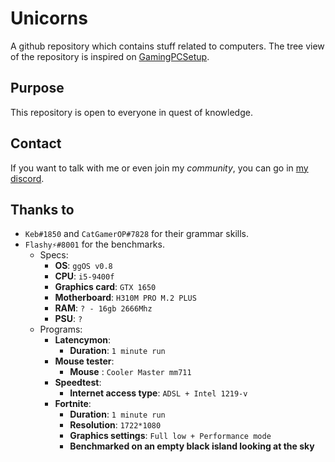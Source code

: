 # Unicorns
A github repository which contains stuff related to computers.
The tree view of the repository is inspired on [GamingPCSetup](https://github.com/djdallmann/GamingPCSetup).

## Purpose
This repository is open to everyone in quest of knowledge.

## Contact
If you want to talk with me or even join my *community*, you can go in [my discord](https://discord.io/unixcorns).

## Thanks to
- `Keb#1850` and `CatGamerOP#7828` for their grammar skills.
- `Flashy⚡#8001` for the benchmarks.
  - Specs:
    - **OS**: `ggOS v0.8`
    - **CPU**: `i5-9400f`
    - **Graphics card**: `GTX 1650`
    - **Motherboard**: `H310M PRO M.2 PLUS`
    - **RAM**: `? - 16gb 2666Mhz`
    - **PSU**: `?`
  - Programs:
    - **Latencymon**:
      - **Duration**: `1 minute run`
    - **Mouse tester**:
      - **Mouse** : `Cooler Master mm711`
    - **Speedtest**:
      - **Internet access type**: `ADSL + Intel 1219-v`
    - **Fortnite**:
      - **Duration**: `1 minute run`
      - **Resolution**: `1722*1080`
      - **Graphics settings**: `Full low + Performance mode`
      - **Benchmarked on an empty black island looking at the sky**
